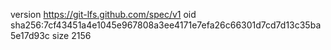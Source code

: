 version https://git-lfs.github.com/spec/v1
oid sha256:7cf43451a4e1045e967808a3ee4171e7efa26c66301d7cd7d13c35ba5e17d93c
size 2156
